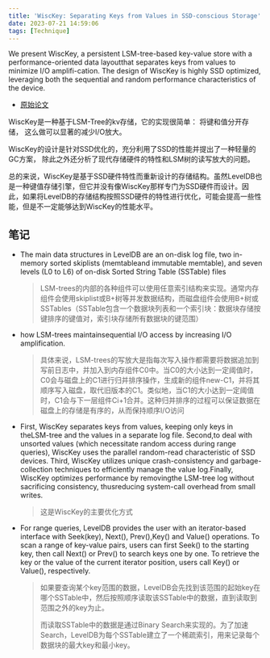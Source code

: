 ```yaml
---
title: 'WiscKey: Separating Keys from Values in SSD-conscious Storage'
date: 2023-07-21 14:59:06
tags: [Technique]
---
```


We present WiscKey, a persistent LSM-tree-based key-value store with a performance-oriented data layoutthat separates keys from values to minimize I/O amplifi-cation. The design of WiscKey is highly SSD optimized, leveraging both the sequential and random performance characteristics of the device.

- [原始论文](/papers/WiscKey:%20Separating%20Keys%20from%20Values%20in%20SSD-conscious%20Storage.pdf)

WiscKey是一种基于LSM-Tree的kv存储，它的实现很简单： 将键和值分开存储， 这么做可以显著的减少I/O放大。

WiscKey的设计是针对SSD优化的，充分利用了SSD的性能并提出了一种轻量的GC方案， 除此之外还分析了现代存储硬件的特性和LSM树的读写放大的问题。

总的来说，WiscKey是基于SSD硬件特性而重新设计的存储结构。虽然LevelDB也是一种键值存储引擎，但它并没有像WiscKey那样专门为SSD硬件而设计。因此，如果将LevelDB的存储结构按照SSD硬件的特性进行优化，可能会提高一些性能，但是不一定能够达到WiscKey的性能水平。

## 笔记

- The main data structures in LevelDB are an on-disk log file, two in-memory sorted skiplists (memtableand immutable memtable), and seven levels (L0 to L6) of on-disk Sorted String Table (SSTable) files
    > LSM-trees的内部的各种组件可以使用任意索引结构来实现。通常内存组件会使用skiplist或B+树等并发数据结构，而磁盘组件会使用B+树或SSTables（SSTable包含一个数据块列表和一个索引块：数据块存储按键排序的键值对，索引块存储所有数据块的键范围）

- how LSM-trees maintainsequential I/O access by increasing I/O amplification.
    > 具体来说，LSM-trees的写放大是指每次写入操作都需要将数据追加到写前日志中，并加入到内存组件C0中。当C0的大小达到一定阈值时，C0会与磁盘上的C1进行归并排序操作，生成新的组件new-C1，并将其顺序写入磁盘，取代旧版本的C1。类似地，当C1的大小达到一定阈值时，C1会与下一层组件Ci+1合并。这种归并排序的过程可以保证数据在磁盘上的存储是有序的，从而保持顺序I/O访问

- First, WiscKey separates keys from values, keeping only keys in theLSM-tree and the values in a separate log file. Second,to deal with unsorted values (which necessitate random access during range queries), WiscKey uses the parallel random-read characteristic of SSD devices. Third, WiscKey utilizes unique crash-consistency and garbage-collection techniques to efficiently manage the value log.Finally, WiscKey optimizes performance by removingthe LSM-tree log without sacrificing consistency, thusreducing system-call overhead from small writes.
    > 这是WiscKey的主要优化方式

- For range queries, LevelDB provides the user with an iterator-based interface with Seek(key), Next(), Prev(),Key() and Value() operations. To scan a range of key-value pairs, users can first Seek() to the starting key, then call Next() or Prev() to search keys one by one. To retrieve the key or the value of the current iterator position, users call Key() or Value(), respectively.
    > 如果要查询某个key范围的数据，LevelDB会先找到该范围的起始key在哪个SSTable中，然后按照顺序读取该SSTable中的数据，直到读取到范围之外的key为止。
    > 
    > 而读取SSTable中的数据是通过Binary Search来实现的。为了加速Search，LevelDB为每个SSTable建立了一个稀疏索引，用来记录每个数据块的最大key和最小key。    